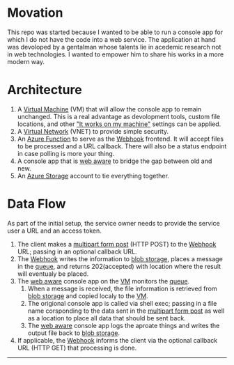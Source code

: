 # Movation

This repo was started because I wanted to be able to run a console app for which I do not have the code into a web service. The application at hand was devoloped by a gentalman whose talents lie in acedemic research not in web technologies. I wanted to empower him to share his works in a more modern way.

# Architecture

1. A [Virtual Machine][vm] (VM) that will allow the console app to remain unchanged. This is a real advantage as devolopment tools, custom file locations, and other ["It works on my machine"][works] settings can be applied.
2. A [Virtual Network][vnet] (VNET) to provide simple security.
3. An [Azure Function][func] to serve as the [Webhook][webhook] frontend. It will accept files to be processed and a URL callback. There will also be a status endpoint in case polling is more your thing.
4. A console app that is [web aware][webaware] to bridge the gap between old and new.
5. An [Azure Storage][storage] account to tie everything together.

# Data Flow

As part of the initial setup, the service owner needs to provide the service user a URL and an access token.

1. The client makes a [multipart form post][multipart] (HTTP POST) to the [Webhook][webhook] URL; passing in an optional callback URL.
2. The [Webhook][webhook] writes the information to [blob storage][blob], places a message in the [queue][queue], and returns 202(accepted) with location where the result will eventualy be placed.
3. The [web aware][webaware] console app on the [VM][vm] monitors the [queue][queue].
    1. When a message is received, the file information is retrieved from [blob storage][blob] and copied localy to the [VM][vm].
	2. The origional console app is called via shell exec; passing in a file name corsponding to the data sent in the [multipart form post][multipart] as well as a location to place all data that should be sent back.
	3. The [web aware][webaware] console app logs the aproate things and writes the output file back to [blob storage][blob].
4. If applicable, the [Webhook][webhook] informs the client via the optional callback URL (HTTP GET) that processing is done.



---------

[blob]: https://azure.microsoft.com/en-us/services/storage/blobs
[func]: https://azure.microsoft.com/en-us/services/functions
[multipart]: https://stackoverflow.com/questions/16958448/what-is-http-multipart-request
[queue]: https://azure.microsoft.com/en-us/services/storage/queues/
[storage]: https://docs.microsoft.com/en-us/azure/storage/common/storage-introduction
[vm]: https://docs.microsoft.com/en-us/azure/virtual-machines/windows
[vnet]: https://docs.microsoft.com/en-us/azure/virtual-network/virtual-networks-overview
[webaware]: https://en.oxforddictionaries.com/definition/web_aware
[webhook]: https://en.wikipedia.org/wiki/Webhook
[works]: https://www.leadingagile.com/2017/03/works-on-my-machine